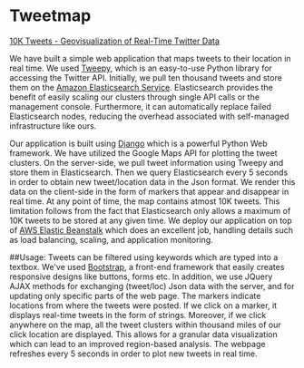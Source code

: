 # Tweetmap

<a href=http://tenk-env.33qgpym9us.us-west-2.elasticbeanstalk.com/>10K Tweets - Geovisualization of Real-Time Twitter Data</a>


We have built a simple web application that maps tweets to their location in real time. We used <a href=http://www.tweepy.org/> Tweepy</a>, which is an easy-to-use Python library for accessing the Twitter API. Initially, we pull ten thousand tweets and store them on the <a href= https://aws.amazon.com/elasticsearch-service/> Amazon Elasticsearch Service</a>. Elasticsearch provides the benefit of easily scaling our clusters through single API calls or the management console. Furthermore, it can automatically replace failed Elasticsearch nodes, reducing the overhead associated with self-managed infrastructure like ours. 


Our application is built using <a href=https://www.djangoproject.com/Django> Django</a> which is a powerful Python Web framework. We have utilized the Google Maps API for plotting the tweet clusters. On the server-side, we pull tweet information using Tweepy and store them in Elasticsearch. Then we query Elasticsearch every 5 seconds in order to obtain new tweet/location data in the Json format. We render this data on the client-side in the form of markers that appear and disappear in real time. At any point of time, the map contains atmost 10K tweets. This limitation follows from the fact that Elasticsearch only allows a maximum of 10K tweets to be stored at any given time. We deploy our application on top of <a href = http://docs.aws.amazon.com/elasticbeanstalk/latest/dg/concepts.html>AWS Elastic Beanstalk</a> which does an excellent job, handling details such as load balancing, scaling, and application monitoring. 


##Usage:
Tweets can be filtered using keywords which are typed into a textbox. We've used <a href=http://www.w3schools.com/bootstrap/bootstrap_get_started.asp>Bootstrap</a>, a front-end framework that easily creates responsive designs like buttons, forms etc. In addition, we use JQuery AJAX methods for exchanging (tweet/loc) Json data with the server, and for updating only specific parts of the web page. The markers indicate locations from where the tweets were posted. If we click on a marker, it displays real-time tweets in the form of strings. Moreover, if we click anywhere on the map, all the tweet clusters within thousand miles of our click location are displayed. This allows for a granular data visualization which can lead to an improved region-based analysis. The webpage refreshes every 5 seconds in order to plot new tweets in real time.
